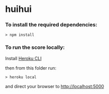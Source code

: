 # huihui

### To install the required dependencies:
~~~~~~~
> npm install
~~~~~~~


### To run the score locally:

Install [Heroku CLI](https://devcenter.heroku.com/articles/heroku-cli) 

then from this folder run:
~~~~~~~
> heroku local
~~~~~~~

and direct your browser to
[http://localhost:5000](http://localhost:5000)
